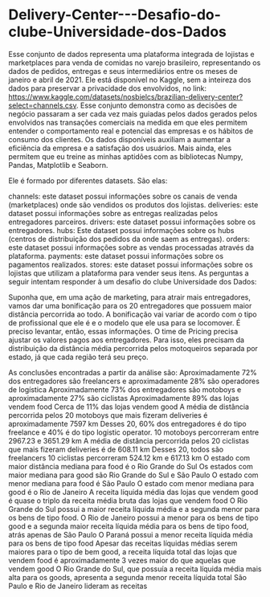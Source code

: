 # Delivery-Center---Desafio-do-clube-Universidade-dos-Dados

Esse conjunto de dados representa uma plataforma integrada de lojistas e marketplaces para venda de comidas no varejo brasileiro, representando os dados de pedidos, entregas e seus intermediários entre os meses de janeiro e abril de 2021. Ele está disponível no Kaggle, sem a inteireza dos dados para preservar a privacidade dos envolvidos, no link: https://www.kaggle.com/datasets/nosbielcs/brazilian-delivery-center?select=channels.csv. Esse conjunto demonstra como as decisões de negócio passaram a ser cada vez mais guiadas pelos dados gerados pelos envolvidos nas transações comerciais na medida em que eles permitem entender o comportamento real e potencial das empresas e os hábitos de consumo dos clientes. Os dados disponíveis auxiliam a aumentar a eficiência da empresa e a satisfação dos usuários. Mais ainda, eles permitem que eu treine as minhas aptidões com as bibliotecas Numpy, Pandas, Matplotlib e Seaborn.

Ele é formado por diferentes datasets. São elas:

channels: este dataset possui informações sobre os canais de venda (marketplaces) onde são vendidos os produtos dos lojistas.
deliveries: este dataset possui informações sobre as entregas realizadas pelos entregadores parceiros.
drivers: este dataset possui informações sobre os entregadores.
hubs: Este dataset possui informações sobre os hubs (centros de distribuição dos pedidos da onde saem as entregas).
orders: este dataset possui informações sobre as vendas processadas através da plataforma.
payments: este dataset possui informações sobre os pagamentos realizados.
stores: este dataset possui informações sobre os lojistas que utilizam a plataforma para vender seus itens.
As perguntas a seguir intentam responder à um desafio do clube Universidade dos Dados:

Suponha que, em uma ação de marketing, para atrair mais entregadores, vamos dar uma bonificação para os 20 entregadores que possuem maior distância percorrida ao todo. A bonificação vai variar de acordo com o tipo de profissional que ele é e o modelo que ele usa para se locomover. É preciso levantar, então, essas informações.
O time de Pricing precisa ajustar os valores pagos aos entregadores. Para isso, eles precisam da distribuição da distância média percorrida pelos motoqueiros separada por estado, já que cada região terá seu preço.

As conclusões encontradas a partir da análise são:
Aproximadamente 72% dos entregadores são freelancers e aproximadamente 28% são operadores de logística
Aproximadamente 73% dos entregadores são motoboys e aproximadamente 27% são ciclistas
Aproximadamente 89% das lojas vendem food
Cerca de 11% das lojas vendem good
A média de distância percorrida pelos 20 motoboys que mais fizeram deliveries é aproximadamente 7597 km
Desses 20, 60% dos entregadores é do tipo freelance e 40% é do tipo logistic operator.
10 motoboys percorreram entre 2967.23 e 3651.29 km
A média de distância percorrida pelos 20 ciclistas que mais fizeram deliveries é de 608.11 km
Desses 20, todos são freelancers
10 ciclistas percorreram 524.12 km e 617.13 km
O estado com maior distância mediana para food é o Rio Grande do Sul
Os estados com maior mediana para good são Rio Grande do Sul e São Paulo
O estado com menor mediana para food é São Paulo
O estado com menor mediana para good é o Rio de Janeiro
A receita líquida média das lojas que vendem good é quase o triplo da receita média bruta das lojas que vendem food
O Rio Grande do Sul possui a maior receita líquida média e a segunda menor para os bens de tipo food.
O Rio de Janeiro possui a menor para os bens de tipo good e a segunda maior receita líquida média para os bens de tipo food, atrás apenas de São Paulo
O Paraná possui a menor receita líquida média para os bens de tipo food
Apesar das receitas líquidas médias serem maiores para o tipo de bem good, a receita líquida total das lojas que vendem food é aproximadamente 3 vezes maior do que aquelas que vendem good
O Rio Grande do Sul, que possuía a receita líquida média mais alta para os goods, apresenta a segunda menor receita líquida total
São Paulo e Rio de Janeiro lideram as receitas
